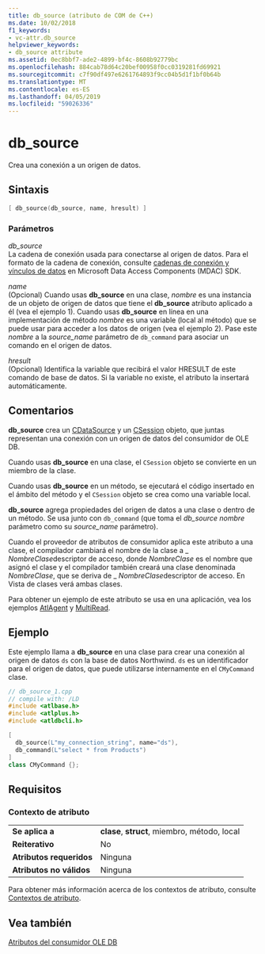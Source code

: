 ```yaml
---
title: db_source (atributo de COM de C++)
ms.date: 10/02/2018
f1_keywords:
- vc-attr.db_source
helpviewer_keywords:
- db_source attribute
ms.assetid: 0ec8bbf7-ade2-4899-bf4c-8608b92779bc
ms.openlocfilehash: 884cab78d64c20bef00958f0cc0319281fd69921
ms.sourcegitcommit: c7f90df497e6261764893f9cc04b5d1f1bf0b64b
ms.translationtype: MT
ms.contentlocale: es-ES
ms.lasthandoff: 04/05/2019
ms.locfileid: "59026336"
---
```

# <a name="dbsource"></a>db_source

Crea una conexión a un origen de datos.

## <a name="syntax"></a>Sintaxis

```cpp
[ db_source(db_source, name, hresult) ]
```

### <a name="parameters"></a>Parámetros

*db_source*<br/>
La cadena de conexión usada para conectarse al origen de datos. Para el formato de la cadena de conexión, consulte [cadenas de conexión y vínculos de datos](/previous-versions/windows/desktop/ms718376(v=vs.85)) en Microsoft Data Access Components (MDAC) SDK.

*name*<br/>
(Opcional) Cuando usas **db_source** en una clase, *nombre* es una instancia de un objeto de origen de datos que tiene el **db_source** atributo aplicado a él (vea el ejemplo 1). Cuando usas **db_source** en línea en una implementación de método *nombre* es una variable (local al método) que se puede usar para acceder a los datos de origen (vea el ejemplo 2). Pase este *nombre* a la *source_name* parámetro de `db_command` para asociar un comando en el origen de datos.

*hresult*<br/>
(Opcional) Identifica la variable que recibirá el valor HRESULT de este comando de base de datos. Si la variable no existe, el atributo la insertará automáticamente.

## <a name="remarks"></a>Comentarios

**db_source** crea un [CDataSource](../../data/oledb/cdatasource-class.md) y un [CSession](../../data/oledb/csession-class.md) objeto, que juntas representan una conexión con un origen de datos del consumidor de OLE DB.

Cuando usas **db_source** en una clase, el `CSession` objeto se convierte en un miembro de la clase.

Cuando usas **db_source** en un método, se ejecutará el código insertado en el ámbito del método y el `CSession` objeto se crea como una variable local.

**db_source** agrega propiedades del origen de datos a una clase o dentro de un método. Se usa junto con `db_command` (que toma el *db_source* *nombre* parámetro como su *source_name* parámetro).

Cuando el proveedor de atributos de consumidor aplica este atributo a una clase, el compilador cambiará el nombre de la clase a \_ *NombreClase*descriptor de acceso, donde *NombreClase* es el nombre que asignó el clase y el compilador también creará una clase denominada *NombreClase*, que se deriva de \_ *NombreClase*descriptor de acceso.  En Vista de clases verá ambas clases.

Para obtener un ejemplo de este atributo se usa en una aplicación, vea los ejemplos [AtlAgent](https://github.com/Microsoft/VCSamples) y [MultiRead](https://github.com/Microsoft/VCSamples).

## <a name="example"></a>Ejemplo

Este ejemplo llama a **db_source** en una clase para crear una conexión al origen de datos `ds` con la base de datos Northwind. `ds` es un identificador para el origen de datos, que puede utilizarse internamente en el `CMyCommand` clase.

```cpp
// db_source_1.cpp
// compile with: /LD
#include <atlbase.h>
#include <atlplus.h>
#include <atldbcli.h>

[
  db_source(L"my_connection_string", name="ds"),
  db_command(L"select * from Products")
]
class CMyCommand {};
```

## <a name="requirements"></a>Requisitos

### <a name="attribute-context"></a>Contexto de atributo

|||
|-|-|
|**Se aplica a**|**clase**, **struct**, miembro, método, local|
|**Reiterativo**|No|
|**Atributos requeridos**|Ninguna|
|**Atributos no válidos**|Ninguna|

Para obtener más información acerca de los contextos de atributo, consulte [Contextos de atributo](cpp-attributes-com-net.md#contexts).

## <a name="see-also"></a>Vea también

[Atributos del consumidor OLE DB](ole-db-consumer-attributes.md)
